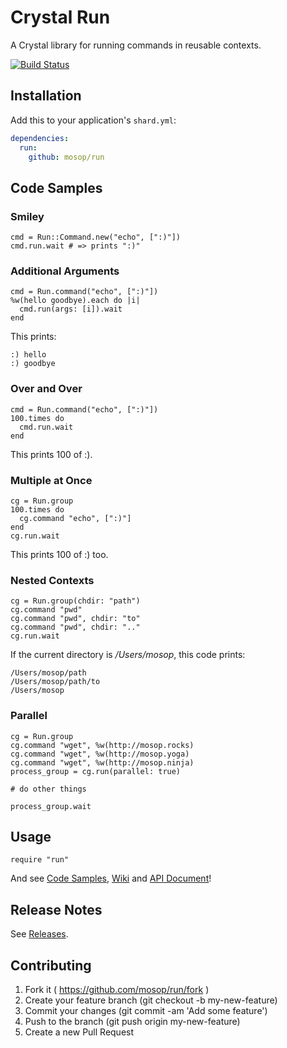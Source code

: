 # Crystal Run

A Crystal library for running commands in reusable contexts.

[![Build Status](https://travis-ci.org/mosop/run.svg?branch=master)](https://travis-ci.org/mosop/run)

## Installation

Add this to your application's `shard.yml`:

```yaml
dependencies:
  run:
    github: mosop/run
```

<a name="code_samples"></a>

## Code Samples

### Smiley

```crystal
cmd = Run::Command.new("echo", [":)"])
cmd.run.wait # => prints ":)"
```

### Additional Arguments

```crystal
cmd = Run.command("echo", [":)"])
%w(hello goodbye).each do |i|
  cmd.run(args: [i]).wait
end
```

This prints:

```
:) hello
:) goodbye
```

### Over and Over

```crystal
cmd = Run.command("echo", [":)"])
100.times do
  cmd.run.wait
end
```

This prints 100 of :).

### Multiple at Once

```crystal
cg = Run.group
100.times do
  cg.command "echo", [":)"]
end
cg.run.wait
```

This prints 100 of :) too.

### Nested Contexts

```crystal
cg = Run.group(chdir: "path")
cg.command "pwd"
cg.command "pwd", chdir: "to"
cg.command "pwd", chdir: ".."
cg.run.wait
```

If the current directory is */Users/mosop*, this code prints:

```
/Users/mosop/path
/Users/mosop/path/to
/Users/mosop
```

### Parallel

```crystal
cg = Run.group
cg.command "wget", %w(http://mosop.rocks)
cg.command "wget", %w(http://mosop.yoga)
cg.command "wget", %w(http://mosop.ninja)
process_group = cg.run(parallel: true)

# do other things

process_group.wait
```

## Usage

```crystal
require "run"
```

And see [Code Samples](#code_samples), [Wiki](https://github.com/mosop/run/wiki) and [API Document](http://mosop.me/run/Run.html)!

## Release Notes

See [Releases](https://github.com/mosop/run/releases).

## Contributing

1. Fork it ( https://github.com/mosop/run/fork )
2. Create your feature branch (git checkout -b my-new-feature)
3. Commit your changes (git commit -am 'Add some feature')
4. Push to the branch (git push origin my-new-feature)
5. Create a new Pull Request

